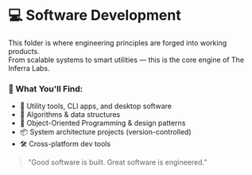 # 💻 Software Development

This folder is where engineering principles are forged into working products.  
From scalable systems to smart utilities — this is the core engine of The Inferra Labs.

### 📂 What You'll Find:
- 🧰 Utility tools, CLI apps, and desktop software
- 🧠 Algorithms & data structures
- 🔄 Object-Oriented Programming & design patterns
- 📦 System architecture projects (version-controlled)
- 🛠️ Cross-platform dev tools

> "Good software is built. Great software is engineered."

